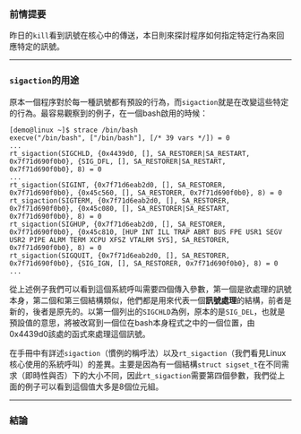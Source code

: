 ### 前情提要

昨日的`kill`看到訊號在核心中的傳送，本日則來探討程序如何指定特定行為來回應特定的訊號。

---
### `sigaction`的用途

原本一個程序對於每一種訊號都有預設的行為，而`sigaction`就是在改變這些特定的行為。最容易觀察到的例子，在一個bash啟用的時候：
```
[demo@linux ~]$ strace /bin/bash
execve("/bin/bash", ["/bin/bash"], [/* 39 vars */]) = 0
...
rt_sigaction(SIGCHLD, {0x4439d0, [], SA_RESTORER|SA_RESTART, 0x7f71d690f0b0}, {SIG_DFL, [], SA_RESTORER|SA_RESTART, 0x7f71d690f0b0}, 8) = 0
...
rt_sigaction(SIGINT, {0x7f71d6eab2d0, [], SA_RESTORER, 0x7f71d690f0b0}, {0x45c560, [], SA_RESTORER, 0x7f71d690f0b0}, 8) = 0
rt_sigaction(SIGTERM, {0x7f71d6eab2d0, [], SA_RESTORER, 0x7f71d690f0b0}, {0x45c080, [], SA_RESTORER|SA_RESTART, 0x7f71d690f0b0}, 8) = 0
rt_sigaction(SIGHUP, {0x7f71d6eab2d0, [], SA_RESTORER, 0x7f71d690f0b0}, {0x45c810, [HUP INT ILL TRAP ABRT BUS FPE USR1 SEGV USR2 PIPE ALRM TERM XCPU XFSZ VTALRM SYS], SA_RESTORER, 0x7f71d690f0b0}, 8) = 0
rt_sigaction(SIGQUIT, {0x7f71d6eab2d0, [], SA_RESTORER, 0x7f71d690f0b0}, {SIG_IGN, [], SA_RESTORER, 0x7f71d690f0b0}, 8) = 0
...
```
從上述例子我們可以看到這個系統呼叫需要四個傳入參數，第一個是欲處理的訊號本身，第二個和第三個結構類似，他們都是用來代表一個**訊號處理**的結構，前者是新的，後者是原先的。以第一個列出的`SIGCHLD`為例，原本的是`SIG_DEL`，也就是預設值的意思，將被改寫到一個位在bash本身程式之中的一個位置，由0x4439d0該處的函式來處理這個訊號。

在手冊中有詳述`sigaction`（慣例的稱呼法）以及`rt_sigaction`（我們看見Linux核心使用的系統呼叫）的差異。主要是因為有一個結構`struct sigset_t`在不同需求（即時性與否）下的大小不同，因此`rt_sigaction`需要第四個參數，我們從上面的例子可以看到這個值大多是8個位元組。

---
### 結論


